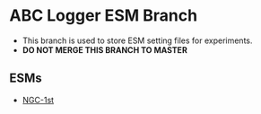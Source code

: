 # ABC Logger ESM Branch
* This branch is used to store ESM setting files for experiments.
* **DO NOT MERGE THIS BRANCH TO MASTER**

## ESMs
* [NGC-1st](https://raw.githubusercontent.com/woohyeok-choi/ABC-Logger/esm/esm-ngc-1.json)